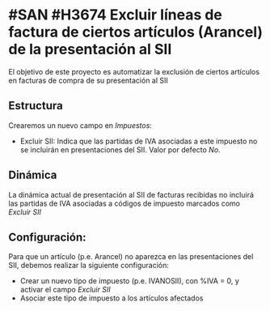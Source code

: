 # #SAN #H3674 Excluir líneas de factura de ciertos artículos (Arancel) de la presentación al SII

El objetivo de este proyecto es automatizar la exclusión de ciertos artículos en facturas de compra de su presentación al SII

## Estructura

Crearemos un nuevo campo en _Impuestos_:
* Excluir SII: Indica que las partidas de IVA asociadas a este impuesto no se incluirán en presentaciones del SII. Valor por defecto _No_.

## Dinámica

La dinámica actual de presentación al SII de facturas recibidas no incluirá las partidas de IVA asociadas a códigos de impuesto marcados como _Excluir SII_

## Configuración:
Para que un artículo (p.e. Arancel) no aparezca en las presentaciones del SII, debemos realizar la siguiente configuración:
* Crear un nuevo tipo de impuesto (p.e. IVANOSII), con %IVA = 0, y activar el campo _Excluir SII_
* Asociar este tipo de impuesto a los artículos afectados